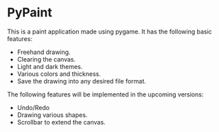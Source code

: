# PyPaint

This is a paint application made using pygame. It has the following basic features:
- Freehand drawing.
- Clearing the canvas.
- Light and dark themes.
- Various colors and thickness.
- Save the drawing into any desired file format.

The following features will be implemented in the upcoming versions:
- Undo/Redo
- Drawing various shapes.
- Scrollbar to extend the canvas.
